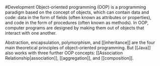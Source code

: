 #Development 
Object-oriented programming (OOP) is a programming paradigm based on the concept of objects, which can contain data and code: data in the form of fields (often known as attributes or properties), and code in the form of procedures (often known as methods). In OOP, computer programs are designed by making them out of objects that interact with one another.

Abstraction, encapsulation, polymorphism, and [[inheritance]] are the four main theoretical principles of object-oriented programming. But [[Java]] also works with three further OOP concepts: [[Association Relationship|association]], [[aggregation]], and [[composition]].